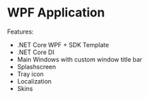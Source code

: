 # WPF Application
Features:
- .NET Core WPF + SDK Template
- .NET Core DI
- Main Windows with custom window title bar
- Splashscreen
- Tray icon
- Localization
- Skins
